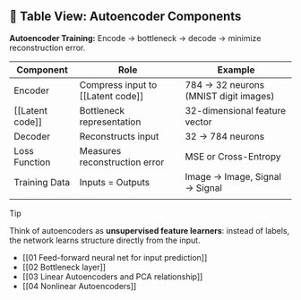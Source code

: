 ## 🔢 Table View: Autoencoder Components
**Autoencoder Training:** 
	Encode → bottleneck → decode → minimize reconstruction error.

| Component       | Role                              | Example                               |
| --------------- | --------------------------------- | ------------------------------------- |
| Encoder         | Compress input to [[Latent code]] | 784 → 32 neurons (MNIST digit images) |
| [[Latent code]] | Bottleneck representation         | 32-dimensional feature vector         |
| Decoder         | Reconstructs input                | 32 → 784 neurons                      |
| Loss Function   | Measures reconstruction error     | MSE or Cross-Entropy                  |
| Training Data   | Inputs = Outputs                  | Image → Image, Signal → Signal        |
|                 |                                   |                                       |
> [!TIP]  
> Think of autoencoders as **unsupervised feature learners**: instead of labels, the network learns structure directly from the input.

- [[01 Feed-forward neural net for input prediction]]
- [[02 Bottleneck layer]]
- [[03 Linear Autoencoders and PCA relationship]]
- [[04 Nonlinear Autoencoders]]
